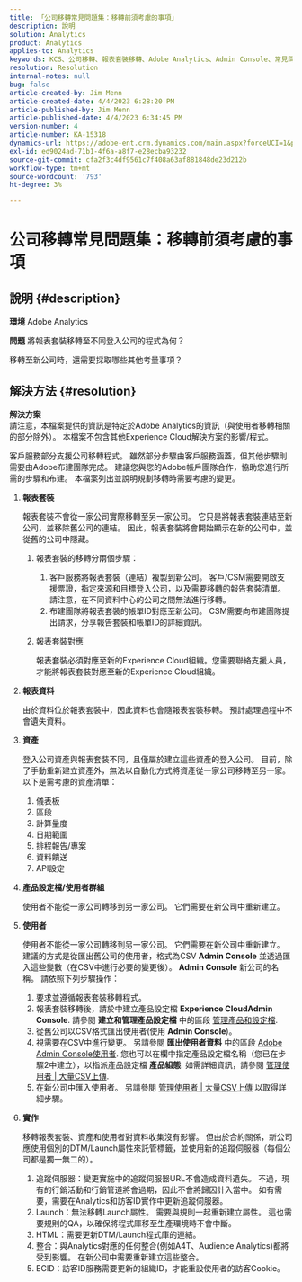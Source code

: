 ```yaml
---
title: 「公司移轉常見問題集：移轉前須考慮的事項」
description: 說明
solution: Analytics
product: Analytics
applies-to: Analytics
keywords: KCS、公司移轉、報表套裝移轉、Adobe Analytics、Admin Console、常見問題集、新公司、布建、CSM、Adobe帳戶團隊、常見問題集
resolution: Resolution
internal-notes: null
bug: false
article-created-by: Jim Menn
article-created-date: 4/4/2023 6:28:20 PM
article-published-by: Jim Menn
article-published-date: 4/4/2023 6:34:45 PM
version-number: 4
article-number: KA-15318
dynamics-url: https://adobe-ent.crm.dynamics.com/main.aspx?forceUCI=1&pagetype=entityrecord&etn=knowledgearticle&id=537db277-16d3-ed11-a7c7-6045bd006b4b
exl-id: ed9024ad-71b1-4f6a-a8f7-e28ecba93232
source-git-commit: cfa2f3c4df9561c7f408a63af881848de23d212b
workflow-type: tm+mt
source-wordcount: '793'
ht-degree: 3%

---
```


# 公司移轉常見問題集：移轉前須考慮的事項

## 說明 {#description}


<b>環境</b>
Adobe Analytics

<b>問題</b>
將報表套裝移轉至不同登入公司的程式為何？

移轉至新公司時，還需要採取哪些其他考量事項？


## 解決方法 {#resolution}


<b>解決方案</b>
<br>請注意，本檔案提供的資訊是特定於Adobe Analytics的資訊（與使用者移轉相關的部分除外）。 本檔案不包含其他Experience Cloud解決方案的影響/程式。<br>




客戶服務部分支援公司移轉程式。 雖然部分步驟由客戶服務涵蓋，但其他步驟則需要由Adobe布建團隊完成。 建議您與您的Adobe帳戶團隊合作，協助您進行所需的步驟和布建。 本檔案列出並說明規劃移轉時需要考慮的變更。

1. <b>報表套裝</b>

   報表套裝不會從一家公司實際移轉至另一家公司。 它只是將報表套裝連結至新公司，並移除舊公司的連結。 因此，報表套裝將會開始顯示在新的公司中，並從舊的公司中隱藏。

   1. 報表套裝的移轉分兩個步驟：
      1. 客戶服務將報表套裝（連結）複製到新公司。 客戶/CSM需要開啟支援票證，指定來源和目標登入公司，以及需要移轉的報告套裝清單。 請注意，在不同資料中心的公司之間無法進行移轉。
      2. 布建團隊將報表套裝的帳單ID對應至新公司。 CSM需要向布建團隊提出請求，分享報告套裝和帳單ID的詳細資訊。
   2. 報表套裝對應

      報表套裝必須對應至新的Experience Cloud組織。您需要聯絡支援人員，才能將報表套裝對應至新的Experience Cloud組織。
2. <b>報表資料</b>

   由於資料位於報表套裝中，因此資料也會隨報表套裝移轉。 預計處理過程中不會遺失資料。
3. <b>資產</b>

   登入公司資產與報表套裝不同，且僅屬於建立這些資產的登入公司。 目前，除了手動重新建立資產外，無法以自動化方式將資產從一家公司移轉至另一家。 以下是需考慮的資產清單：

   1. 儀表板
   2. 區段
   3. 計算量度
   4. 日期範圍
   5. 排程報告/專案
   6. 資料饋送
   7. API設定
4. <b>產品設定檔/使用者群組</b>

   使用者不能從一家公司轉移到另一家公司。 它們需要在新公司中重新建立。
5. <b>使用者</b>

   使用者不能從一家公司轉移到另一家公司。 它們需要在新公司中重新建立。 建議的方式是從匯出舊公司的使用者，格式為CSV <b>Admin Console</b> 並透過匯入這些變數（在CSV中進行必要的變更後）。 <b>Admin Console</b> 新公司的名稱。 請依照下列步驟操作：

   1. 要求並遵循報表套裝移轉程式。
   2. 報表套裝移轉後，請於中建立產品設定檔 <b>Experience CloudAdmin Console</b>. 請參閱 <b>建立和管理產品設定檔</b> 中的區段 [管理產品和設定檔](https://helpx.adobe.com/in/enterprise/using/manage-products-and-profiles.html).
   3. 從舊公司以CSV格式匯出使用者(使用 <b>Admin Console</b>)。
   4. 視需要在CSV中進行變更。 另請參閱 <b>匯出使用者資料</b> 中的區段 [Adobe Admin Console使用者](https://helpx.adobe.com/in/enterprise/using/users.html). 您也可以在欄中指定產品設定檔名稱（您已在步驟2中建立），以指派產品設定檔 <b>產品組態</b>. 如需詳細資訊，請參閱 [管理使用者 | 大量CSV上傳](https://helpx.adobe.com/in/enterprise/using/bulk-upload-users.html).
   5. 在新公司中匯入使用者。 另請參閱 [管理使用者 | 大量CSV上傳](https://helpx.adobe.com/in/enterprise/using/bulk-upload-users.html) 以取得詳細步驟。
6. <b>實作</b>

   移轉報表套裝、資產和使用者對資料收集沒有影響。 但由於合約關係，新公司應使用個別的DTM/Launch屬性來託管標籤，並使用新的追蹤伺服器（每個公司都是獨一無二的）。

   1. 追蹤伺服器：變更實施中的追蹤伺服器URL不會造成資料遺失。 不過，現有的行銷活動和行銷管道將會過期，因此不會將歸因計入當中。 如有需要，需要在Analytics和訪客ID實作中更新追蹤伺服器。
   2. Launch：無法移轉Launch屬性。 需要與規則一起重新建立屬性。 這也需要規則的QA，以確保將程式庫移至生產環境時不會中斷。
   3. HTML：需要更新DTM/Launch程式庫的連結。
   4. 整合：與Analytics對應的任何整合(例如A4T、Audience Analytics)都將受到影響。 在新公司中需要重新建立這些整合。
   5. ECID：訪客ID服務需要更新的組織ID，才能重設使用者的訪客Cookie。
